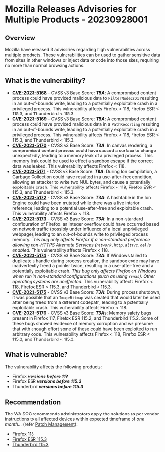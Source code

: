 # Mozilla Releases Advisories for Multiple Products - 20230928001

## Overview

Mozilla have released 3 advisories regarding high vulnerabilities across multiple products. These vulnerabilities can be used to gather sensitive data from sites in other windows or inject data or code into those sites, requiring no more than normal browsing actions.

## What is the vulnerability?

- [**CVE-2023-5168**](https://nvd.nist.gov/vuln/detail/CVE-2023-5168) - CVSS v3 Base Score: ***TBA***: A compromised content process could have provided malicious data to `FilterNodeD2D1` resulting in an out-of-bounds write, leading to a potentially exploitable crash in a privileged process. This vulnerability affects Firefox < 118, Firefox ESR < 115.3, and Thunderbird < 115.3.
- [**CVE-2023-5169**](https://nvd.nist.gov/vuln/detail/CVE-2023-5169) - CVSS v3 Base Score: ***TBA***: A compromised content process could have provided malicious data in a `PathRecording` resulting in an out-of-bounds write, leading to a potentially exploitable crash in a privileged process. This vulnerability affects Firefox < 118, Firefox ESR < 115.3, and Thunderbird < 115.3.
- [**CVE-2023-5170**](https://nvd.nist.gov/vuln/detail/CVE-2023-5170) - CVSS v3 Base Score: ***TBA***: In canvas rendering, a compromised content process could have caused a surface to change unexpectedly, leading to a memory leak of a privileged process. This memory leak could be used to effect a sandbox escape if the correct data was leaked. This vulnerability affects Firefox < 118.
- [**CVE-2023-5171**](https://nvd.nist.gov/vuln/detail/CVE-2023-5171) - CVSS v3 Base Score: ***TBA***: During Ion compilation, a Garbage Collection could have resulted in a use-after-free condition, allowing an attacker to write two NUL bytes, and cause a potentially exploitable crash. This vulnerability affects Firefox < 118, Firefox ESR < 115.3, and Thunderbird < 115.3.
- [**CVE-2023-5172**](https://nvd.nist.gov/vuln/detail/CVE-2023-5172) - CVSS v3 Base Score: ***TBA***: A hashtable in the Ion Engine could have been mutated while there was a live interior reference, leading to a potential use-after-free and exploitable crash. This vulnerability affects Firefox < 118.
- [**CVE-2023-5173**](https://nvd.nist.gov/vuln/detail/CVE-2023-5173) - CVSS v3 Base Score: ***TBA***: In a non-standard configuration of Firefox, an integer overflow could have occurred based on network traffic (possibly under influence of a local unprivileged webpage), leading to an out-of-bounds write to privileged process memory. *This bug only affects Firefox if a non-standard preference allowing non-HTTPS Alternate Services (`network.http.altsvc.oe`) is enabled.* This vulnerability affects Firefox < 118.
- [**CVE-2023-5174**](https://nvd.nist.gov/vuln/detail/CVE-2023-5174) - CVSS v3 Base Score: ***TBA***: If Windows failed to duplicate a handle during process creation, the sandbox code may have inadvertently freed a pointer twice, resulting in a use-after-free and a potentially exploitable crash. *This bug only affects Firefox on Windows when run in non-standard configurations (such as using `runas`). Other operating systems are unaffected.* This vulnerability affects Firefox < 118, Firefox ESR < 115.3, and Thunderbird < 115.3.
- [**CVE-2023-5175**](https://nvd.nist.gov/vuln/detail/CVE-2023-5175) - CVSS v3 Base Score: ***TBA***: During process shutdown, it was possible that an `ImageBitmap` was created that would later be used after being freed from a different codepath, leading to a potentially exploitable crash. This vulnerability affects Firefox < 118.
- [**CVE-2023-5176**](https://nvd.nist.gov/vuln/detail/CVE-2023-5176) - CVSS v3 Base Score: ***TBA***s: Memory safety bugs present in Firefox 117, Firefox ESR 115.2, and Thunderbird 115.2. Some of these bugs showed evidence of memory corruption and we presume that with enough effort some of these could have been exploited to run arbitrary code. This vulnerability affects Firefox < 118, Firefox ESR < 115.3, and Thunderbird < 115.3.

## What is vulnerable?

The vulnerability affects the following products:

- Firefox ***versions before 118***
- Firefox ESR ***versions before 115.3***
- Thunderbird ***versions before 115.3***

## Recommendation

The WA SOC recommends administrators apply the solutions as per vendor instructions to all affected devices within expected timeframe of *one month...* (refer [Patch Management](../guidelines/patch-management.md)):

- [Firefox 118](https://www.mozilla.org/en-US/security/advisories/mfsa2023-41/)
- [Firefox ESR 115.3](https://www.mozilla.org/en-US/security/advisories/mfsa2023-42/)
- [Thunderbird 115.3](https://www.mozilla.org/en-US/security/advisories/mfsa2023-43/)
